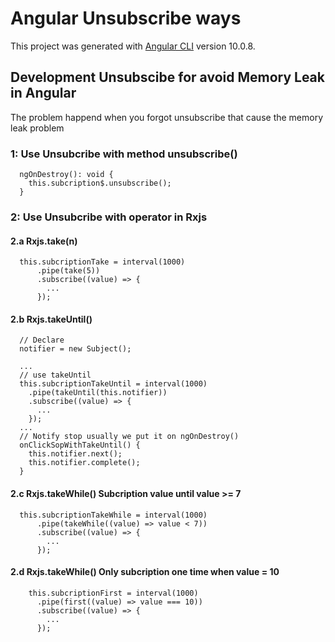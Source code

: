 # Angular Unsubscribe ways

This project was generated with [Angular CLI](https://github.com/angular/angular-cli) version 10.0.8.

## Development Unsubscibe for avoid Memory Leak in Angular
The problem happend when you forgot unsubscribe that cause the memory leak problem

### 1: Use Unsubcribe with method unsubscribe()
```
  ngOnDestroy(): void {
    this.subcription$.unsubscribe();
  }
```

### 2: Use Unsubcribe with operator in Rxjs

#### 2.a Rxjs.take(n)
```
  this.subcriptionTake = interval(1000)
      .pipe(take(5))
      .subscribe((value) => {
        ...
      });
```
#### 2.b Rxjs.takeUntil()
```
  // Declare
  notifier = new Subject();

  ...
  // use takeUntil
  this.subcriptionTakeUntil = interval(1000)
    .pipe(takeUntil(this.notifier))
    .subscribe((value) => {
      ...
    });
  ...
  // Notify stop usually we put it on ngOnDestroy()
  onClickSopWithTakeUntil() {
    this.notifier.next();
    this.notifier.complete();
  }
```
#### 2.c Rxjs.takeWhile() Subcription value until value >= 7
```
  this.subcriptionTakeWhile = interval(1000)
      .pipe(takeWhile((value) => value < 7))
      .subscribe((value) => {
        ...
      });
```
#### 2.d Rxjs.takeWhile() Only subcription one time when value = 10
```
    this.subcriptionFirst = interval(1000)
      .pipe(first((value) => value === 10))
      .subscribe((value) => {
        ...
      });
```
